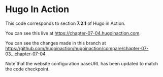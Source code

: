 Hugo In Action
===============

This code corresponds to section **7.2.1** of Hugo in Action.

You can see this live at https://chapter-07-04.hugoinaction.com.

You can see the changes made in this branch at https://github.com/hugoinaction/hugoinaction/compare/chapter-07-03...chapter-07-04

Note that the website configuration baseURL has been updated to match the code checkpoint.
